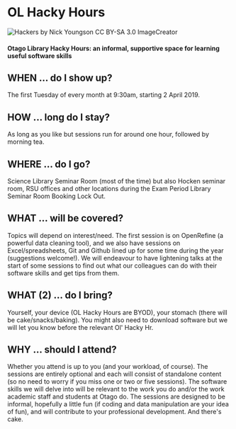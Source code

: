 # OL Hacky Hours
![Hackers by Nick Youngson CC BY-SA 3.0 ImageCreator](/Pictures/hackers.jpg)
#### Otago Library Hacky Hours: an informal, supportive space for learning useful software skills

## WHEN ... do I show up?
The first Tuesday of every month at 9:30am, starting 2 April 2019. 

## HOW ... long do I stay?
As long as you like but sessions run for around one hour, followed by morning tea.

## WHERE ... do I go?
Science Library Seminar Room (most of the time) but also Hocken seminar room, RSU offices and other locations during the Exam Period Library Seminar Room Booking Lock Out.

## WHAT ... will be covered?
Topics will depend on interest/need. The first session is on OpenRefine (a powerful data cleaning tool), and we also have sessions on Excel/spreadsheets, Git and Github lined up for some time during the year (suggestions welcome!). We will endeavour to have lightening talks at the start of some sessions to find out what our colleagues can do with their software skills and get tips from them. 

## WHAT (2) ... do I bring?
Yourself, your device (OL Hacky Hours are BYOD), your stomach (there will be cake/snacks/baking). You might also need to download software but we will let you know before the relevant Ol' Hacky Hr.

## WHY ... should I attend?
Whether you attend is up to you (and your workload, of course). The sessions are entirely optional and each will consist of standalone content (so no need to worry if you miss one or two or five sessions). The software skills we will delve into will be relevant to the work you do and/or the work academic staff and students at Otago do. The sessions are designed to be informal, hopefully a little fun (if coding and data manipulation are your idea of fun), and will contribute to your professional development. And there's cake.  
